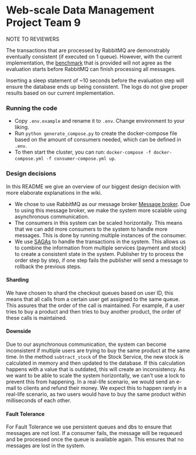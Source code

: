 # Web-scale Data Management Project Team 9


NOTE TO REVIEWERS


The transactions that are processed by RabbitMQ are demonstrably eventually consistent (if executed on 1 queue). However, with the current implementation, the [benchmark](https://github.com/delftdata/wdm-project-benchmark) that is provided will not agree as the evaluation starts before RabbitMQ can finish processing all messages.


Inserting a sleep statement of ~10 seconds before the evaluation step will ensure the database ends up being consistent. The logs do not give proper results based on our current implementation.


### Running the code
- Copy `.env.example` and rename it to `.env`. Change environment to your liking.
- Run ```python generate_compose.py``` to create the docker-compose file based on the amount of consumers needed, which can be defined in ```.env```.
- To then start the cluster, you can run: ```docker-compose -f docker-compose.yml -f consumer-compose.yml up```.


### Design decisions
In this README we give an overview of our biggest design decision with more elaborate explanations in the wiki.
- We chose to use RabbitMQ as our message broker [Message broker](https://github.com/mennohie/wdm24-team9/wiki/Concept-Message-Broker). Due to using this message broker, we make the system more scalable using asynchronous communication.
- The consumers in this system can be scaled horizontally. This means that we can add more consumers to the system to handle more messages. This is done by running multiple instances of the consumer.
- We use [SAGAs](https://github.com/mennohie/wdm24-team9/wiki/Concept-SAGAS) to handle the transactions in the system. This allows us to combine the information from multiple services (payment and stock) to create a consistent state in the system. Publisher try to process the order step by step, if one step fails the publisher will send a message to rollback the previous steps.
#### Sharding
We have chosen to shard the checkout queues based on user ID, this means that all calls from a certain user get assigned to the same queue. This assures that the order of the call is maintained. For example, if a user tries to buy a product and then tries to buy another product, the order of these calls is maintained.
#### Downside
Due to our asynchronous communication, the system can become inconsistent if multiple users are trying to buy the same product at the same time. In the method `subtract_stock` of the Stock Service, the new stock is calculated in memory and then updated to the database. If this calculation happens with a value that is outdated, this will create an inconsistency.  As we want to be able to scale the system horizontally, we can't use a lock to prevent this from happening. In a real-life scenario, we would send an e-mail to clients and refund their money. We expect this to happen rarely in a real-life scenario, as two users would have to buy the same product within milliseconds of each other.
#### Fault Tolerance
For Fault Tolerance we use persistent queues and dbs to ensure that messages are not lost. If a consumer fails, the message will be requeued and be processed once the queue is available again. This ensures that no messages are lost in the system.